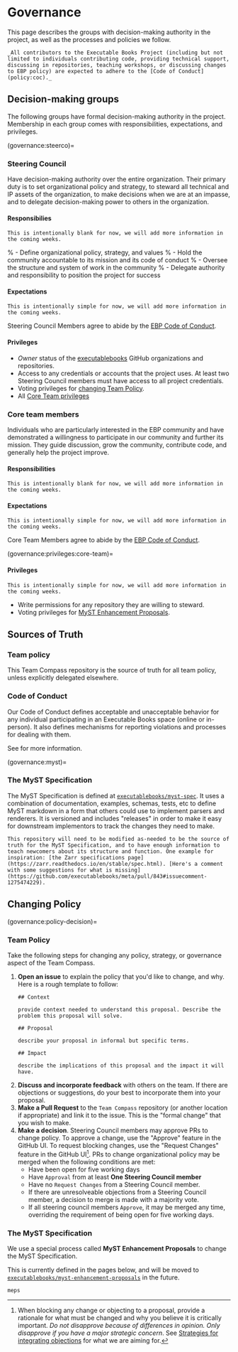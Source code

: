 # Governance

This page describes the groups with decision-making authority in the project, as well as the processes and policies we follow.

```{epigraph}
_All contributors to the Executable Books Project (including but not limited to individuals contributing code, providing technical support, discussing in repositories, teaching workshops, or discussing changes to EBP policy) are expected to adhere to the [Code of Conduct](policy:coc)._
```

## Decision-making groups

The following groups have formal decision-making authority in the project.
Membership in each group comes with responsibilities, expectations, and privileges.

(governance:steerco)=
### Steering Council

Have decision-making authority over the entire organization.
Their primary duty is to set organizational policy and strategy, to steward all technical and IP assets of the organization, to make decisions when we are at an impasse, and to delegate decision-making power to others in the organization. 

#### Responsibilies

```{note}
This is intentionally blank for now, we will add more information in the coming weeks.
```

% - Define organizational policy, strategy, and values
% - Hold the community accountable to its mission and its code of conduct
% - Oversee the structure and system of work in the community
% - Delegate authority and responsibility to position the project for success

#### Expectations

```{note}
This is intentionally simple for now, we will add more information in the coming weeks.
```

Steering Council Members agree to abide by the [EBP Code of Conduct](policy:coc).

#### Privileges

- _Owner_ status of the [executablebooks](https://github.com/executablebooks) GitHub organizations and repositories.
- Access to any credentials or accounts that the project uses. At least two Steering Council members must have access to all project credentials.
- Voting privileges for [changing Team Policy](governance:policy-decision).
- All [Core Team privileges](governance:privileges:core-team)

### Core team members

Individuals who are particularly interested in the EBP community and have demonstrated a willingness to participate in our community and further its mission. They guide discussion, grow the community, contribute code, and generally help the project improve.

#### Responsibilities

```{note}
This is intentionally blank for now, we will add more information in the coming weeks.
```


#### Expectations

```{note}
This is intentionally simple for now, we will add more information in the coming weeks.
```

Core Team Members agree to abide by the [EBP Code of Conduct](https://github.com/executablebooks/.github/blob/master/CODE_OF_CONDUCT.md).

(governance:privileges:core-team)=
#### Privileges

```{note}
This is intentionally simple for now, we will add more information in the coming weeks.
```

- Write permissions for any repository they are willing to steward.
- Voting privileges for [MyST Enhancement Proposals](governance:meps).

## Sources of Truth

### Team policy

This Team Compass repository is the source of truth for all team policy, unless explicitly delegated elsewhere.

### Code of Conduct

Our Code of Conduct defines acceptable and unacceptable behavior for any individual participating in an Executable Books space (online or in-person).
It also defines mechanisms for reporting violations and processes for dealing with them.

See [](code-of-conduct.md) for more information.

(governance:myst)=
### The MyST Specification

The MyST Specification is defined at [`executablebooks/myst-spec`](https://github.com/executablebooks/myst-spec).
It uses a combination of documentation, examples, schemas, tests, etc to define MyST markdown in a form that others could use to implement parsers and renderers. It is versioned and includes "releases" in order to make it easy for downstream implementors to track the changes they need to make.

```{admonition} Implementation detail
This repository will need to be modified as-needed to be the source of truth for the MyST Specification, and to have enough information to teach newcomers about its structure and function. One example for inspiration: [the Zarr specifications page](https://zarr.readthedocs.io/en/stable/spec.html). [Here's a comment with some suggestions for what is missing](https://github.com/executablebooks/meta/pull/843#issuecomment-1275474229).
```

## Changing Policy

(governance:policy-decision)=
### Team Policy

Take the following steps for changing any policy, strategy, or governance aspect of the Team Compass.

1. **Open an issue** to explain the policy that you'd like to change, and why. Here is a rough template to follow:
   ```
   ## Context
   
   provide context needed to understand this proposal. Describe the problem this proposal will solve.
   
   ## Proposal
   
   describe your proposal in informal but specific terms.
   
   ## Impact
   
   describe the implications of this proposal and the impact it will have.
   ```
2. **Discuss and incorporate feedback** with others on the team. If there are objections or suggestions, do your best to incorporate them into your proposal.
3. **Make a Pull Request** to the `Team Compass` repository (or another location if appropriate) and link it to the issue. This is the "formal change" that you wish to make.
4. **Make a decision**. Steering Council members may approve PRs to change policy. To approve a change, use the "Approve" feature in the GitHub UI. To request blocking changes, use the "Request Changes" feature in the GitHub UI[^blocking]. PRs to change organizational policy may be merged when the following conditions are met:
   - Have been open for five working days
   - Have `Approval` from at least **One  Steering Council member**
   - Have no `Request Changes` from a Steering Council member.
   - If there are unresolveable objections from a Steering Council member, a decision to merge is made with a majority vote.
   - If all steering council members `Approve`, it may be merged any time, overriding the requirement of being open for five working days.


[^blocking]: When blocking any change or objecting to a proposal, provide a rationale for what must be changed and why you believe it is critically important. _Do not disapprove because of differences in opinion. Only disapprove if you have a major strategic concern_. See [Strategies for integrating objections](https://www.sociocracyforall.org/strategies-for-integrating-objections/) for what we are aiming for.

### The MyST Specification

We use a special process called **MyST Enhancement Proposals** to change the MyST Specification.

This is currently defined in the pages below, and will be moved to [`executablebooks/myst-enhancement-proposals`](https://github.com/executablebooks/myst-enhancement-proposals) in the future.

```{toctree}
meps
```